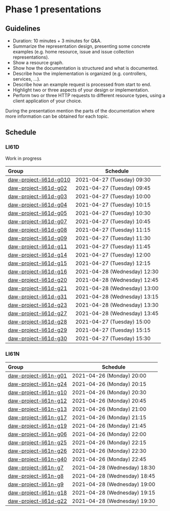 # Phase 1 presentations

## Guidelines

- Duration: 10 minutes + 3 minutes for Q&A.
- Summarize the representation design, presenting some concrete examples (e.g. home resource, issue and issue collection representations).
- Show a resource graph.
- Show how the documentation is structured and what is documented.
- Describe how the implementation is organized (e.g. controllers, services, ...).
- Describe how an example request is processed from start to end.
- Highlight two or three aspects of your design or implementation.
- Perform two or three HTTP requests to different resource types, using a client application of your choice.

During the presentation mention the parts of the documentation where more information can be obtained for each topic.

## Schedule

### LI61D

Work in progress

| Group                                                                             | Schedule
:-----------------------------------------------------------------------------------|-----------------
| [daw-project-li61d-g010](https://github.com/isel-leic-daw/daw-project-li61d-g010) | 2021-04-27 (Tuesday) 09:30
| [daw-project-li61d-g02](https://github.com/isel-leic-daw/daw-project-li61d-g02)   | 2021-04-27 (Tuesday) 09:45
| [daw-project-li61d-g03](https://github.com/isel-leic-daw/daw-project-li61d-g03)   | 2021-04-27 (Tuesday) 10:00
| [daw-project-li61d-g04](https://github.com/isel-leic-daw/daw-project-li61d-g04)   | 2021-04-27 (Tuesday) 10:15
| [daw-project-li61d-g05](https://github.com/isel-leic-daw/daw-project-li61d-g05)   | 2021-04-27 (Tuesday) 10:30
| [daw-project-li61d-g07](https://github.com/isel-leic-daw/daw-project-li61d-g07)   | 2021-04-27 (Tuesday) 10:45
| [daw-project-li61d-g08](https://github.com/isel-leic-daw/daw-project-li61d-g08)   | 2021-04-27 (Tuesday) 11:15
| [daw-project-li61d-g09](https://github.com/isel-leic-daw/daw-project-li61d-g09)   | 2021-04-27 (Tuesday) 11:30
| [daw-project-li61d-g11](https://github.com/isel-leic-daw/daw-project-li61d-g11)   | 2021-04-27 (Tuesday) 11:45
| [daw-project-li61d-g14](https://github.com/isel-leic-daw/daw-project-li61d-g14)   | 2021-04-27 (Tuesday) 12:00
| [daw-project-li61d-g15](https://github.com/isel-leic-daw/daw-project-li61d-g15)   | 2021-04-27 (Tuesday) 12:15
| [daw-project-li61d-g16](https://github.com/isel-leic-daw/daw-project-li61d-g16)   | 2021-04-28 (Wednesday) 12:30
| [daw-project-li61d-g20](https://github.com/isel-leic-daw/daw-project-li61d-g20)   | 2021-04-28 (Wednesday) 12:45
| [daw-project-li61d-g21](https://github.com/isel-leic-daw/daw-project-li61d-g21)   | 2021-04-28 (Wednesday) 13:00
| [daw-project-li61d-g31](https://github.com/isel-leic-daw/daw-project-li61d-g31)   | 2021-04-28 (Wednesday) 13:15
| [daw-project-li61d-g23](https://github.com/isel-leic-daw/daw-project-li61d-g23)   | 2021-04-28 (Wednesday) 13:30
| [daw-project-li61d-g27](https://github.com/isel-leic-daw/daw-project-li61d-g27)   | 2021-04-28 (Wednesday) 13:45
| [daw-project-li61d-g28](https://github.com/isel-leic-daw/daw-project-li61d-g28)   | 2021-04-27 (Tuesday) 15:00
| [daw-project-li61d-g29](https://github.com/isel-leic-daw/daw-project-li61d-g29)   | 2021-04-27 (Tuesday) 15:15
| [daw-project-li61d-g30](https://github.com/isel-leic-daw/daw-project-li61d-g30)   | 2021-04-27 (Tuesday) 15:30

### LI61N

| Group                                                                             | Schedule
:-----------------------------------------------------------------------------------|-----------------
| [daw-project-li61n-g01](https://github.com/isel-leic-daw/daw-project-li61n-g01)   | 2021-04-26 (Monday) 20:00
| [daw-project-li61n-g24](https://github.com/isel-leic-daw/daw-project-li61n-g24)   | 2021-04-26 (Monday) 20:15
| [daw-project-li61n-g10](https://github.com/isel-leic-daw/daw-project-li61n-g10)   | 2021-04-26 (Monday) 20:30
| [daw-project-li61n-g12](https://github.com/isel-leic-daw/daw-project-li61n-g12)   | 2021-04-26 (Monday) 20:45
| [daw-project-li61n-g13](https://github.com/isel-leic-daw/daw-project-li61n-g13)   | 2021-04-26 (Monday) 21:00
| [daw-project-li61n-g17](https://github.com/isel-leic-daw/daw-project-li61n-g17)   | 2021-04-26 (Monday) 21:15
| [daw-project-li61n-g19](https://github.com/isel-leic-daw/daw-project-li61n-g19)   | 2021-04-26 (Monday) 21:45
| [daw-project-li61n-g06](https://github.com/isel-leic-daw/daw-project-li61n-g06)   | 2021-04-26 (Monday) 22:00
| [daw-project-li61n-g25](https://github.com/isel-leic-daw/daw-project-li61n-g25)   | 2021-04-26 (Monday) 22:15
| [daw-project-li61n-g26](https://github.com/isel-leic-daw/daw-project-li61n-g26)   | 2021-04-26 (Monday) 22:30
| [daw-project-li61n-g40](https://github.com/isel-leic-daw/daw-project-li61n-g40)   | 2021-04-26 (Monday) 22:45
| [daw-project-li61n-g7](https://github.com/isel-leic-daw/daw-project-li61n-g7)     | 2021-04-28 (Wednesday) 18:30
| [daw-project-li61n-g8](https://github.com/isel-leic-daw/daw-project-li61n-g8)     | 2021-04-28 (Wednesday) 18:45
| [daw-project-li61n-g9](https://github.com/isel-leic-daw/daw-project-li61n-g9)     | 2021-04-28 (Wednesday) 19:00
| [daw-project-li61n-g18](https://github.com/isel-leic-daw/daw-project-li61n-g18)   | 2021-04-28 (Wednesday) 19:15
| [daw-project-li61d-g22](https://github.com/isel-leic-daw/daw-project-li61d-g22)   | 2021-04-28 (Wednesday) 19:30

